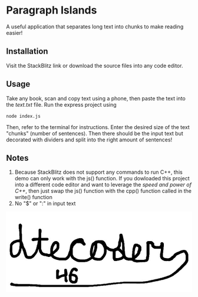 # Paragraph Islands

A useful application that separates long text into chunks to make reading easier!

## Installation

Visit the StackBlitz link or download the source files into any code editor.

## Usage

Take any book, scan and copy text using a phone, then paste the text into the *text.txt* file. Run the express project using

~~~
node index.js
~~~

Then, refer to the terminal for instructions. Enter the desired size of the text "chunks" (number of sentences). Then there should be the input text but decorated with dividers and split into the right amount of sentences!

## Notes
1. Because StackBlitz does not support any commands to run C++, this demo can only work with the js() function. If you dowloaded this project into a different code editor and want to leverage the *speed and power of C++*, then just swap the js() function with the cpp() function called in the write() function
2. No "$" or ":" in input text

![signature](sig.jpeg)